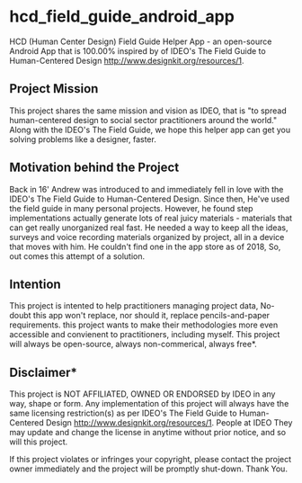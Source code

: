 # hcd_field_guide_android_app
HCD (Human Center Design) Field Guide Helper App - an open-source Android App that is 100.00% inspired by of IDEO's The Field Guide to Human-Centered Design http://www.designkit.org/resources/1.

## Project Mission
This project shares the same mission and vision as IDEO, that is "to spread human-centered design to social sector practitioners around the world." Along with the IDEO's The Field Guide, we hope this helper app can get you solving problems like a designer, faster.

## Motivation behind the Project
Back in 16' Andrew was introduced to and immediately fell in love with the IDEO's The Field Guide to Human-Centered Design. Since then, He've used the field guide in many personal projects. However, he found step implementations actually generate lots of real juicy materials - materials that can get really unorganized real fast. He needed a way to keep all the ideas, surveys and voice recording materials organized by project, all in a device that moves with him. He couldn't find one in the app store as of 2018, So, out comes this attempt of a solution.

## Intention
This project is intented to help practitioners managing project data, No-doubt this app won't replace, nor should it, replace pencils-and-paper requirements. this project wants to make their methodologies more even accessible and convienent to practitioners, including myself. This project will always be open-source, always non-commerical, always free*.

## Disclaimer*
This project is NOT AFFILIATED, OWNED OR ENDORSED by IDEO in any way, shape or form. Any implementation of this project will always have the same licensing restriction(s) as per IDEO's The Field Guide to Human-Centered Design http://www.designkit.org/resources/1. People at IDEO They may update and change the license in anytime without prior notice, and so will this project.

If this project violates or infringes your copyright, please contact the project owner immediately and the project will be promptly shut-down. Thank You.

